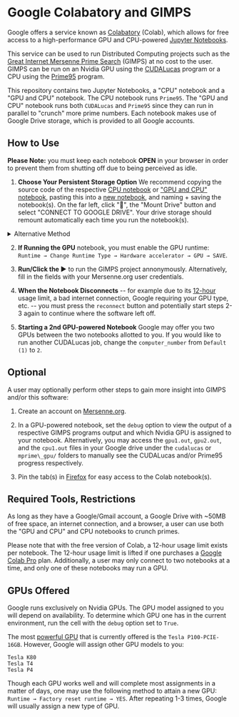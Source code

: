 # Google Colabatory and GIMPS
Google offers a service known as [Colabatory](https://research.google.com/colaboratory/faq.html) (Colab), which allows for free access to 
a high-performance GPU and CPU-powered [Jupyter Notebooks](https://en.wikipedia.org/wiki/Project_Jupyter#Jupyter_Notebook).

This service can be used to run Distributed Computing projects such as the [Great Internet Mersenne Prime Search](https://www.mersenne.org/) (GIMPS) 
at no cost to the user. GIMPS can be run on an Nvidia GPU using the [CUDALucas](https://sourceforge.net/projects/cudalucas/) program
or a CPU using the [Prime95](https://www.mersenne.org/download/) program.

This repository contains two Jupyter Notebooks, a "CPU" notebook and a "GPU and CPU" notebook. The CPU notebook runs `Prime95`. The "GPU and CPU" notebook runs both `CUDALucas` and `Prime95` 
since they can run in parallel to "crunch" more prime numbers. Each notebook makes use of Google Drive storage, which is provided to all Google accounts.

## How to Use
**Please Note:** you must keep each notebook **OPEN** in your browser in order to prevent them from shutting off due to being perceived as idle.

1. **Choose Your Persistent Storage Option** We recommend copying the source code of the respective [CPU notebook](https://github.com/Danc2050/Distributed-Computing-Scripts/blob/master/google-colab/GoogleColabCPU.ipynb) or ["GPU and CPU" notebook](https://github.com/Danc2050/Distributed-Computing-Scripts/blob/master/google-colab/GoogleColabGPU.ipynb), pasting this into a [new notebook](http://colab.research.google.com/#create=true), and naming + saving the notebook(s). On the far left, click "📁", the "Mount Drive" button and select "CONNECT TO GOOGLE DRIVE". Your drive storage should remount automatically each time you run the notebook(s).
<details>
    <summary>Alternative Method</summary>
    You may open a notebook using the link for your respective intention(s): Open "GPU and CPU" notebook: [![Open GPU Notebook In Colab](https://colab.research.google.com/assets/colab-badge.svg)](https://colab.research.google.com/github/Danc2050/Distributed-Computing-Scripts/blob/master/google-colab/GoogleColabGPU.ipynb) and/or open the CPU notebook: [![Open CPU Notebook In Colab](https://colab.research.google.com/assets/colab-badge.svg)](https://colab.research.google.com/github/Danc2050/Distributed-Computing-Scripts/blob/master/google-colab/GoogleColabCPU.ipynb). You will also want to save a copy of the notebook to your drive using <kbd>Ctrl</kbd> + <kbd>s</kbd> to avoid a warning each time you run the notebook. *WARNINGS* This method will continually require an authorization step each time you connect to the notebook. When authorizing, follow the link Google provides to authorize the login to your drive account. Copy-and-paste the authorization string into the textbox Google provides within the notebook's output box. If not already signed in, sign in to your Google Account in the upper right-hand corner.
</details>

2. **If Running the GPU** notebook, you must enable the GPU runtime: `Runtime → Change Runtime Type → Hardware accelerator → GPU → SAVE`. 

3. **Run/Click the ▶** to run the GIMPS project annonymously. Alternatively, fill in the fields with your Mersenne.org user credentials.

4. **When the Notebook Disconnects** -- for example due to its [12-hour](https://research.google.com/colaboratory/faq.html#idle-timeouts)
usage limit, a bad internet connection, Google requiring your GPU type, etc. -- you must press the `reconnect` button and potentially start steps 2-3 again to continue where the software left off.

5. **Starting a 2nd GPU-powered Notebook** Google may offer you two GPUs between the two notebooks allotted to you. If you would like to run another CUDALucas job, change the `computer_number` from `Default (1)` to `2`.

## Optional 
A user may optionally perform other steps to gain more insight into GIMPS and/or this software:

1. Create an account on [Mersenne.org](https://www.mersenne.org/update/).

2. In a GPU-powered notebook, set the `debug` option to view the output of a respective GIMPS programs output and which Nvidia GPU is assigned to your notebook. Alternatively, you may access the `gpu1.out`,  `gpu2.out`, and the `cpu1.out` files in your Google drive under the `cudalucas` or `mprime\_gpu/` folders to manually see the CUDALucas and/or Prime95 progress respectively.

3. Pin the tab(s) in [Firefox](https://support.mozilla.org/en-US/kb/pinned-tabs-keep-favorite-websites-open) for easy access to the Colab notebook(s).

## Required Tools, Restrictions
As long as they have a Google/Gmail account, a Google Drive with ~50MB of free space, an internet connection, and a browser,
a user can use both the "GPU and CPU" and CPU notebooks to crunch primes.

Please note that with the free version of Colab, a 12-hour usage limit exists per notebook. The 12-hour usage limit is lifted if one purchases a [Google Colab Pro](https://colab.research.google.com/) plan. 
Additionally, a user may only connect to two notebooks at a time, and only one of these notebooks may run a GPU. 

## GPUs Offered
Google runs exclusively on Nvidia GPUs. The GPU model assigned to you will depend on availability.
To determine which GPU one has in the current environment, run the cell with the `debug` option set to `True`.

The most [powerful GPU](https://www.mersenne.ca/cudalucas.php) that is currently offered is the `Tesla P100-PCIE-16GB`. However, Google will assign other GPU models to you:

```
Tesla K80
Tesla T4
Tesla P4
```

Though each GPU works well and will complete most assignments in a matter of days, one may use the following method to attain a new GPU:
`Runtime → Factory reset runtime → YES`. After repeating 1-3 times, Google will usually assign a new type of GPU.

